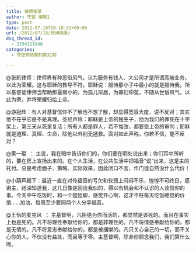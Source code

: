```yaml
---
title: 微博摘录
author: 守望 编辑1
type: post
date: 2012-07-18T10:18:51+00:00
url: /2012/07/18/微博摘录/
dsq_thread_id:
  - 2294121848
categories:
  - 守望网络期刊第31期

---
```

<!--more-->@张凯律师：律师界有种恶俗风气，认为服务有钱人、大公司才是所谓高端业务，以此为荣耀。这与耶稣的教导不符。耶稣说：服侍那小子中最小的就是服侍我。所以基督徒侓师当帮助那最弱小的，为孤儿辩屈，为寡妇伸冤，不随从世俗风气。以此为荣，并将荣耀归给上帝。

@游冠辉：有人对基督信仰不了解也不想了解，却显得宽容大度，说不反对；其实他不在乎它是不是真理。圣经声称：耶稣是上帝的独生子，他为我们的罪死在十字架上，第三天从死里复活；所有人都是罪人，若不悔改，都要受上帝的审判；耶稣就是道理、真理、生命，除他以外别无拯救。面对如此声称，你若不信，能不反对？

@黄一琨  ： 主说，我在暗中告诉你们的，你们要在明处说出来；你们耳中所听的，要在房上宣扬出来的。在个人生活，在公共生活中把福音“说”出来，这是主的托付。总是考虑面子、策略、实际效果，因此闭口不言，作门徒自然没什么代价！

@小葫芦殿下：最近一直在对传福音的亏欠和软弱上闷闷不乐，惶惶不可终日，感谢主，祂深知道我，这几日像是回应我似的，得以有机会和不认识的人谈信仰的事。今天中午吃饭时，和一个姐姐聊，感觉开心啊，这才不枉每天吃饭睡觉的价值&#8230;&#8230;加油，每周至少要同两个人分享福音。

@王怡的麦克风  ： 主基督啊，凡拒绝为你而活的，都显然是该死的。而且在事实上也是死的。凡不将理性奉献给你的，都是非理性的。凡不将情感奉献给你的，都是无情的。凡不将意志奉献给你的，都是被捆绑的。凡只关心自己的一切，而不关心你的人，不仅没有益处，而且等于零。主基督啊，除非你顾念我们，我们算什么呢。